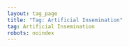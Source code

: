```yaml
---
layout: tag_page
title: "Tag: Artificial Insemination"
tag: Artificial Insemination
robots: noindex
---
```

